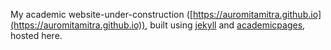 My academic website-under-construction ([https://auromitamitra.github.io](https://auromitamitra.github.io)), built using [jekyll](https://jekyllrb.com/) and [academicpages](https://github.com/academicpages/academicpages.github.io), hosted here. 


